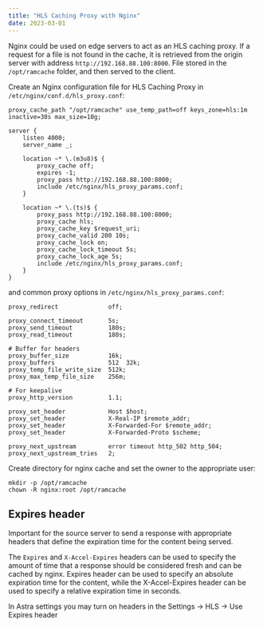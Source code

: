 ```yaml
---
title: "HLS Caching Proxy with Nginx"
date: 2023-03-01
---
```


Nginx could be used on edge servers to act as an HLS caching proxy. If a request for a file is not found in the cache, it is retrieved from the origin server with address `http://192.168.88.100:8000`. File stored in the `/opt/ramcache` folder, and then served to the client.

Create an Nginx configuration file for HLS Caching Proxy in `/etc/nginx/conf.d/hls_proxy.conf`:

```
proxy_cache_path "/opt/ramcache" use_temp_path=off keys_zone=hls:1m inactive=30s max_size=10g;

server {
    listen 4000;
    server_name _;

    location ~* \.(m3u8)$ {
        proxy_cache off;
        expires -1;
        proxy_pass http://192.168.88.100:8000;
        include /etc/nginx/hls_proxy_params.conf;
    }

    location ~* \.(ts)$ {
        proxy_pass http://192.168.88.100:8000;
        proxy_cache hls;
        proxy_cache_key $request_uri;
        proxy_cache_valid 200 10s;
        proxy_cache_lock on;
        proxy_cache_lock_timeout 5s;
        proxy_cache_lock_age 5s;
        include /etc/nginx/hls_proxy_params.conf;
    }
}
```

and common proxy options in `/etc/nginx/hls_proxy_params.conf`:

```
proxy_redirect              off;

proxy_connect_timeout       5s;
proxy_send_timeout          180s;
proxy_read_timeout          180s;

# Buffer for headers
proxy_buffer_size           16k;
proxy_buffers               512  32k;
proxy_temp_file_write_size  512k;
proxy_max_temp_file_size    256m;

# For keepalive
proxy_http_version          1.1;

proxy_set_header            Host $host;
proxy_set_header            X-Real-IP $remote_addr;
proxy_set_header            X-Forwarded-For $remote_addr;
proxy_set_header            X-Forwarded-Proto $scheme;

proxy_next_upstream         error timeout http_502 http_504;
proxy_next_upstream_tries   2;
```

Create directory for nginx cache and set the owner to the appropriate user:

```
mkdir -p /opt/ramcache
chown -R nginx:root /opt/ramcache
```

## Expires header

Important for the source server to send a response with appropriate headers that define the expiration time for the content being served.

The `Expires` and `X-Accel-Expires` headers can be used to specify the amount of time that a response should be considered fresh and can be cached by nginx. Expires header can be used to specify an absolute expiration time for the content, while the X-Accel-Expires header can be used to specify a relative expiration time in seconds.

In Astra settings you may turn on headers in the Settings -> HLS -> Use Expires header
